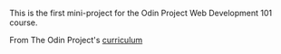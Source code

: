 This is the first mini-project for the Odin Project Web Development 101 course.

From The Odin Project's [curriculum](http://www.theodinproject.com/courses/web-development-101/lessons/html-css)
